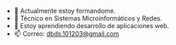 - 🔭 Actualmente estoy formandome.
- 📜 Técnico en Sistemas Microinformáticos y Redes. 
- 🌱 Estoy aprendiendo desarrollo de aplicaciones web.
- 📫 Correo: dbds.101203@gmail.com
